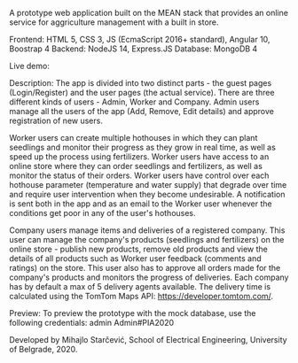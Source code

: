 A prototype web application built on the MEAN stack that provides an online service for aggriculture management with a built in store.

Frontend: HTML 5, CSS 3, JS (EcmaScript 2016+ standard), Angular 10, Boostrap 4
Backend: NodeJS 14, Express.JS
Database: MongoDB 4

Live demo:

Description:
The app is divided into two distinct parts - the guest pages (Login/Register) and the user pages (the actual service). There are three different kinds of users - Admin, Worker and Company. Admin users manage all the users of the app (Add, Remove, Edit details) and approve registration of new users. 

Worker users can create multiple hothouses in which they can plant seedlings and monitor their progress as they grow in real time, as well as speed up the process using fertilizers. Worker users have access to an online store where they can order seedlings and fertilizers, as well as monitor the status of their orders. Worker users have control over each hothouse parameter (temperature and water supply) that degrade over time and require user intervention when they become undesirable. A notification is sent both in the app and as an email to the Worker user whenever the conditions get poor in any of the user's hothouses.

Company users manage items and deliveries of a registered company. This user can manage the company's products (seedlings and fertilizers) on the online store - publish new products, remove old products and view the details of all products such as Worker user feedback (comments and ratings) on the store. This user also has to approve all orders made for the company's products and monitors the progress of deliveries. Each company has by default a max of 5 delivery agents available. The delivery time is calculated using the TomTom Maps API: https://developer.tomtom.com/.

Preview:
To preview the prototype with the mock database, use the following credentials:
admin
Admin#PIA2020
 
Developed by Mihajlo Starčević, School of Electrical Engineering, University of Belgrade, 2020.
